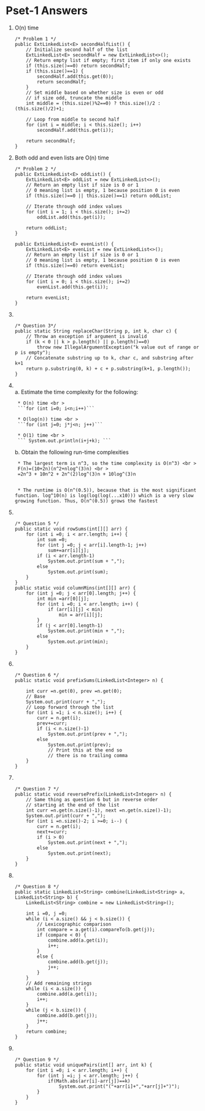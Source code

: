 # Pset-1 Answers

1. O(n) time 

    ```
    /* Problem 1 */
    public ExtLinkedList<E> secondHalfList() {
        // Initialize second half of the list
        ExtLinkedList<E> secondHalf = new ExtLinkedList<>();
        // Return empty list if empty; first item if only one exists
        if (this.size()==0) return secondHalf;
        if (this.size()==1) {
            secondHalf.add(this.get(0));
            return secondHalf;
        } 
        // Set middle based on whether size is even or odd
        // if size odd, truncate the middle
        int middle = (this.size()%2==0) ? this.size()/2 : (this.size()/2)+1;
        
        // Loop from middle to second half
        for (int i = middle; i < this.size(); i++) 
            secondHalf.add(this.get(i));
        
        return secondHalf;
    }
    ```

2. Both odd and even lists are O(n) time

    ```
    /* Problem 2 */
    public ExtLinkedList<E> oddList() {
        ExtLinkedList<E> oddList = new ExtLinkedList<>();
        // Return an empty list if size is 0 or 1
        // 0 meaning list is empty, 1 because position 0 is even
        if (this.size()==0 || this.size()==1) return oddList;

        // Iterate through odd index values
        for (int i = 1; i < this.size(); i+=2) 
            oddList.add(this.get(i));
        
        return oddList;
    }

    public ExtLinkedList<E> evenList() {
        ExtLinkedList<E> evenList = new ExtLinkedList<>();
        // Return an empty list if size is 0 or 1
        // 0 meaning list is empty, 1 because position 0 is even
        if (this.size()==0) return evenList;

        // Iterate through odd index values
        for (int i = 0; i < this.size(); i+=2) 
            evenList.add(this.get(i));
        
        return evenList;
    }
    ```

3. <br >

    ```
    /* Question 3*/
    public static String replaceChar(String p, int k, char c) {
        // Throw an exception if argument is invalid
        if (k < 0 || k > p.length() || p.length()==0) 
            throw new IllegalArgumentException("k value out of range or p is empty");
        // Concatenate substring up to k, char c, and substring after k+1
        return p.substring(0, k) + c + p.substring(k+1, p.length());
    }
    ```

4. <br >
    a. Estimate the time complexity for the following: 

        * O(n) time <br >
        ```for (int i=0; i<n;i++)```

        * O(log(n)) time <br >
        ```for (int j=0; j*j<n; j++)```

        * O(1) time <br >
        ``` System.out.println(i+j+k); ```


    b. Obtain the following run-time complexities

        * The largest term is n^3, so the time complexity is O(n^3) <br >
        F(n)=(10+2n)(n^2+nlog^(3)n) <br >
        =2n^3 + 10n^2 + 2n^(2)log^(3)n + 10log^(3)n


        * The runtime is O(n^(0.5)), because that is the most significant function. log^10(n) is log(log(log(...x10))) which is a very slow growing function. Thus, O(n^(0.5)) grows the fastest

5. <br >

    ```
    /* Question 5 */
    public static void rowSums(int[][] arr) {
        for (int i =0; i < arr.length; i++) {
            int sum =0;
            for (int j =0; j < arr[i].length-1; j++) 
                sum+=arr[i][j];
            if (i < arr.length-1)
                System.out.print(sum + ",");
            else
                System.out.print(sum);
        }
    }
    public static void columnMins(int[][] arr) {
        for (int j =0; j < arr[0].length; j++) {
            int min =arr[0][j];
            for (int i =0; i < arr.length; i++) {
                if (arr[i][j] < min)
                    min = arr[i][j];
            }
            if (j < arr[0].length-1)
                System.out.print(min + ",");
            else
                System.out.print(min);
        }
    }
    ```

6. <br >

    ```
    /* Question 6 */
    public static void prefixSums(LinkedList<Integer> n) {
        
        int curr =n.get(0), prev =n.get(0);
        // Base
        System.out.print(curr + ",");
        // Loop forward through the list
        for (int i =1; i < n.size(); i++) {
            curr = n.get(i);
            prev+=curr;
            if (i < n.size()-1)
                System.out.print(prev + ",");
            else
                System.out.print(prev); 
                // Print this at the end so 
                // there is no trailing comma
        }
    }
    ```
7. <br >

    ```
    /* Question 7 */
    public static void reversePrefix(LinkedList<Integer> n) {
        // Same thing as question 6 but in reverse order
        // starting at the end of the list
        int curr =n.get(n.size()-1), next =n.get(n.size()-1);
        System.out.print(curr + ",");
        for (int i =n.size()-2; i >=0; i--) {
            curr = n.get(i);
            next+=curr;
            if (i > 0)
                System.out.print(next + ",");
            else
                System.out.print(next);
        }
    }
    ```
8. <br >

    ```
    /* Question 8 */
    public static LinkedList<String> combine(LinkedList<String> a, LinkedList<String> b) {
        LinkedList<String> combine = new LinkedList<String>();
        
        int i =0, j =0;
        while (i < a.size() && j < b.size()) {
            // Lexicographic comparison
            int compare = a.get(i).compareTo(b.get(j));
            if (compare < 0) {
                combine.add(a.get(i));
                i++;
            }
            else {
                combine.add(b.get(j));
                j++;
            }   
        }
        // Add remaining strings 
        while (i < a.size()) {
            combine.add(a.get(i));
            i++;
        }
        while (j < b.size()) {
            combine.add(b.get(j));
            j++;
        }   
        return combine;
    }
    ```

9. <br >

    ```
    /* Question 9 */
    public static void uniquePairs(int[] arr, int k) {
        for (int i =0; i < arr.length; i++) {
            for (int j =i; j < arr.length; j++) {
                if(Math.abs(arr[i]-arr[j])==k)
                    System.out.print("("+arr[i]+","+arr[j]+")");
            }
        }
    }
    ```